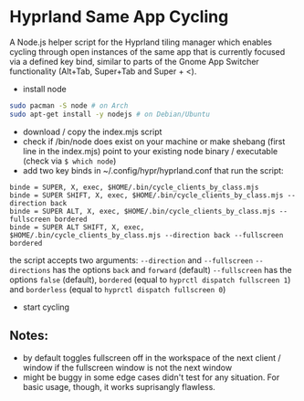 # Hyprland Same App Cycling
A Node.js helper script for the Hyprland tiling manager which enables cycling through open instances of the same app that is currently focused via a defined key bind, similar to parts of the Gnome App Switcher functionality (Alt+Tab, Super+Tab and Super + <).

- install node
```bash
sudo pacman -S node # on Arch
sudo apt-get install -y nodejs # on Debian/Ubuntu
```
- download / copy the index.mjs script
- check if /bin/node does exist on your machine or make shebang (first line in the index.mjs) point to your existing node binary / executable (check via `$ which node`)
- add two key binds in ~/.config/hypr/hyprland.conf that run the script:
```
binde = SUPER, X, exec, $HOME/.bin/cycle_clients_by_class.mjs
binde = SUPER SHIFT, X, exec, $HOME/.bin/cycle_clients_by_class.mjs --direction back 
binde = SUPER ALT, X, exec, $HOME/.bin/cycle_clients_by_class.mjs --fullscreen bordered
binde = SUPER ALT SHIFT, X, exec, $HOME/.bin/cycle_clients_by_class.mjs --direction back --fullscreen bordered
```
the script accepts two arguments: `--direction` and `--fullscreen`
`--directions` has the options `back` and `forward` (default)
`--fullscreen` has the options `false` (default), `bordered` (equal to `hyprctl dispatch fullscreen 1`) and `borderless` (equal to `hyprctl dispatch fullscreen 0`) 
- start cycling

## Notes:
- by default toggles fullscreen off in the workspace of the next client / window if the fullscreen window is not the next window
- might be buggy in some edge cases didn't test for any situation. For basic usage, though, it works suprisangly flawless. 
